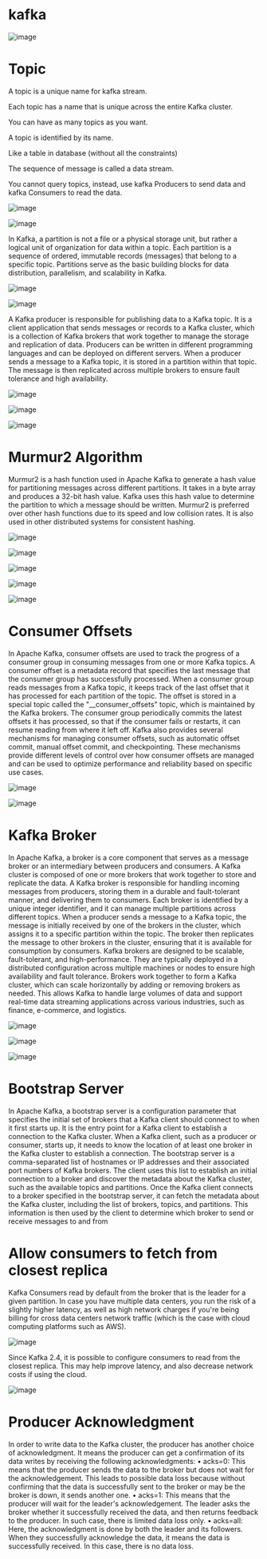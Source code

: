 # kafka


![image](https://github.com/user-attachments/assets/6396a0a5-85d8-4e9a-8787-602d11aeeb88)

# Topic
A topic is a unique name for kafka stream.

Each topic has a name that is unique across the entire Kafka cluster.

You can have as many topics as you want.

A topic is identified by its name.

Like a table in database (without all the constraints)

The sequence of message is called a data stream.

You cannot query topics, instead, use kafka Producers to send data and kafka Consumers to read the data.

![image](https://github.com/user-attachments/assets/b555b147-a683-4314-a4e9-07c4c5f0e451)

![image](https://github.com/user-attachments/assets/82bae9ea-b595-434d-967f-ac679092035a)

In Kafka, a partition is not a file or a physical storage unit, but rather a logical unit of organization for data within a topic. Each partition is a sequence of ordered, immutable records (messages) that belong to a specific topic. Partitions serve as the basic building blocks for data distribution, parallelism, and scalability in Kafka.

![image](https://github.com/user-attachments/assets/dddf0fb4-d62a-471c-8d35-19219f85532d)

![image](https://github.com/user-attachments/assets/0beb83ec-11ab-4e27-80ce-baea1ea3dd04)

A Kafka producer is responsible for publishing data to a Kafka topic. It is a client application that sends messages or records to a Kafka cluster, which is a collection of Kafka brokers that work together to manage the storage and replication of data.
Producers can be written in different programming languages and can be deployed on different servers. When a producer sends a message to a Kafka topic, it is stored in a partition within that topic. The message is then replicated across multiple brokers to ensure fault tolerance and high availability.
 
![image](https://github.com/user-attachments/assets/04da8cea-6605-4cb7-9770-004e77224d40)

![image](https://github.com/user-attachments/assets/f610a518-0266-4f0a-a44d-ce8f2c3b7e3b)

![image](https://github.com/user-attachments/assets/35f2b382-9884-46f9-9d9b-75b1e8e1cd63)

# Murmur2 Algorithm

Murmur2 is a hash function used in Apache Kafka to generate a hash value for partitioning messages across different partitions. It takes in a byte array and produces a 32-bit hash value. Kafka uses this hash value to determine the partition to which a message should be written. Murmur2 is preferred over other hash functions due to its speed and low collision rates. It is also used in other distributed systems for consistent hashing.

![image](https://github.com/user-attachments/assets/07692e65-7a12-456f-a586-543b09000e44)

![image](https://github.com/user-attachments/assets/ad074955-11d3-4a6f-90ec-5b6f96265e60)

![image](https://github.com/user-attachments/assets/62fb6556-4e1d-4494-97f8-dbba6a603663)

![image](https://github.com/user-attachments/assets/f2921f61-631f-44fe-8909-250f5cc41b22)

![image](https://github.com/user-attachments/assets/9631015f-9ba6-4d13-9209-edf841bda87c)

# Consumer Offsets
In Apache Kafka, consumer offsets are used to track the progress of a consumer group in consuming messages from one or more Kafka topics. A consumer offset is a metadata record that specifies the last message that the consumer group has successfully processed.
When a consumer group reads messages from a Kafka topic, it keeps track of the last offset that it has processed for each partition of the topic. The offset is stored in a special topic called the "__consumer_offsets" topic, which is maintained by the Kafka brokers. The consumer group periodically commits the latest offsets it has processed, so that if the consumer fails or restarts, it can resume reading from where it left off.
Kafka also provides several mechanisms for managing consumer offsets, such as automatic offset commit, manual offset commit, and checkpointing. These mechanisms provide different levels of control over how consumer offsets are managed and can be used to optimize performance and reliability based on specific use cases.

![image](https://github.com/user-attachments/assets/c99e25ad-15ff-47b3-9668-e3d3b234ca36)

![image](https://github.com/user-attachments/assets/55026134-26f2-4022-93e9-5aa511372716)

# Kafka Broker
In Apache Kafka, a broker is a core component that serves as a message broker or an intermediary between producers and consumers. A Kafka cluster is composed of one or more brokers that work together to store and replicate the data.
A Kafka broker is responsible for handling incoming messages from producers, storing them in a durable and fault-tolerant manner, and delivering them to consumers. Each broker is identified by a unique integer identifier, and it can manage multiple partitions across different topics.
When a producer sends a message to a Kafka topic, the message is initially received by one of the brokers in the cluster, which assigns it to a specific partition within the topic. The broker then replicates the message to other brokers in the cluster, ensuring that it is available for consumption by consumers.
Kafka brokers are designed to be scalable, fault-tolerant, and high-performance. They are typically deployed in a distributed configuration across multiple machines or nodes to ensure high availability and fault tolerance.
Brokers work together to form a Kafka cluster, which can scale horizontally by adding or removing brokers as needed. This allows Kafka to handle large volumes of data and support real-time data streaming applications across various industries, such as finance, e-commerce, and logistics.

![image](https://github.com/user-attachments/assets/b1bed913-e30c-4f67-b611-100bc2dd1c11)

![image](https://github.com/user-attachments/assets/f3105eab-ed53-4d36-9b40-185615f97086)

![image](https://github.com/user-attachments/assets/457f8376-2666-4a7a-8774-8fa86956754a)

# Bootstrap Server

In Apache Kafka, a bootstrap server is a configuration parameter that specifies the initial set of brokers that a Kafka client should connect to when it first starts up. It is the entry point for a Kafka client to establish a connection to the Kafka cluster.
When a Kafka client, such as a producer or consumer, starts up, it needs to know the location of at least one broker in the Kafka cluster to establish a connection. The bootstrap server is a comma-separated list of hostnames or IP addresses and their associated port numbers of Kafka brokers. The client uses this list to establish an initial connection to a broker and discover the metadata about the Kafka cluster, such as the available topics and partitions.
Once the Kafka client connects to a broker specified in the bootstrap server, it can fetch the metadata about the Kafka cluster, including the list of brokers, topics, and partitions. This information is then used by the client to determine which broker to send or receive messages to and from

# Allow consumers to fetch from closest replica

Kafka Consumers read by default from the broker that is the leader for a given partition.
In case you have multiple data centers, you run the risk of a slightly higher latency, as well as high network charges if you're being billing for cross data centers network traffic (which is the case with cloud computing platforms such as AWS).

![image](https://github.com/user-attachments/assets/ad5b09de-2480-4046-8433-f71e03914f1f)

Since Kafka 2.4, it is possible to configure consumers to read from the closest replica. This may help improve latency, and also decrease network costs if using the cloud.

![image](https://github.com/user-attachments/assets/bec2187d-8b8d-4b64-9a03-53e8df557cc5)

# Producer Acknowledgment 

In order to write data to the Kafka cluster, the producer has another choice of acknowledgment. It means the producer can get a confirmation of its data writes by receiving the following acknowledgments:
•	acks=0: This means that the producer sends the data to the broker but does not wait for the acknowledgement. This leads to possible data loss because without confirming that the data is successfully sent to the broker or may be the broker is down, it sends another one.
•	acks=1: This means that the producer will wait for the leader's acknowledgement. The leader asks the broker whether it successfully received the data, and then returns feedback to the producer. In such case, there is limited data loss only.
•	acks=all: Here, the acknowledgment is done by both the leader and its followers. When they successfully acknowledge the data, it means the data is successfully received. In this case, there is no data loss.


 
 
 
 

 
 
 
 
 

 

 

 

 
 

 

